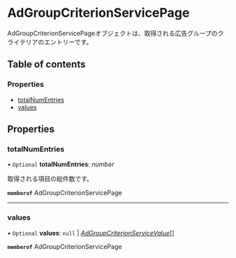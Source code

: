 # AdGroupCriterionServicePage


<div lang=\"ja\">AdGroupCriterionServicePageオブジェクトは、取得される広告グループのクライテリアのエントリーです。</div> 

## Table of contents

### Properties

- [totalNumEntries](adgroupcriterionservicepage.md#totalnumentries)
- [values](adgroupcriterionservicepage.md#values)

## Properties

### totalNumEntries

• `Optional` **totalNumEntries**: *number*

<div lang=\"ja\">取得される項目の総件数です。</div> 

**`memberof`** AdGroupCriterionServicePage

___

### values

• `Optional` **values**: ``null`` \| [*AdGroupCriterionServiceValue*](adgroupcriterionservicevalue.md)[]

**`memberof`** AdGroupCriterionServicePage
